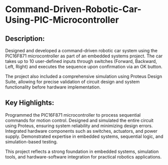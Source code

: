 # Command-Driven-Robotic-Car-Using-PIC-Microcontroller

## Description:
Designed and developed a command-driven robotic car system using the PIC16F871 microcontroller as part of an embedded systems project. The car takes up to 10 user-defined inputs through switches (Forward, Backward, Left, Right) and executes the sequence upon confirmation via an OK button.

The project also included a comprehensive simulation using Proteus Design Suite, allowing for precise validation of circuit design and system functionality before hardware implementation.

## Key Highlights:
Programmed the PIC16F871 microcontroller to process sequential commands for motion control.
Designed and simulated the entire circuit using Proteus, ensuring system reliability and minimizing design errors.
Integrated hardware components such as switches, actuators, and power supply.
Demonstrated expertise in embedded systems, sequential logic, and simulation-based testing.


This project reflects a strong foundation in embedded systems, simulation tools, and hardware-software integration for practical robotics applications.
